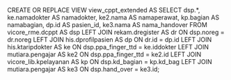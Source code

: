 CREATE OR REPLACE VIEW view_cppt_extended AS
SELECT
dsp.\*,
ke.namadokter AS namadokter,
ke2.nama AS namaperawat,
kp.bagian AS namabagian,
dp.id AS pasien_id,
ke3.nama AS nama_handover
FROM vicore_rme.dcppt AS dsp
LEFT JOIN rekam.dregister AS dr ON dsp.noreg = dr.noreg
LEFT JOIN his.dprofilpasien AS dp ON dr.id = dp.id
LEFT JOIN his.ktaripdokter AS ke ON dsp.ppa_finger_ttd = ke.iddokter
LEFT JOIN mutiara.pengajar AS ke2 ON dsp.ppa_finger_ttd = ke2.id
LEFT JOIN vicore_lib.kpelayanan AS kp ON dsp.kd_bagian = kp.kd_bag
LEFT JOIN mutiara.pengajar AS ke3 ON dsp.hand_over = ke3.id;
